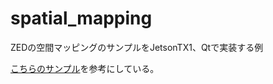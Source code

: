 # spatial_mapping
ZEDの空間マッピングのサンプルをJetsonTX1、Qtで実装する例

[こちらのサンプル](https://github.com/stereolabs/zed-examples/tree/master/spatial%20mapping)を参考にしている。
